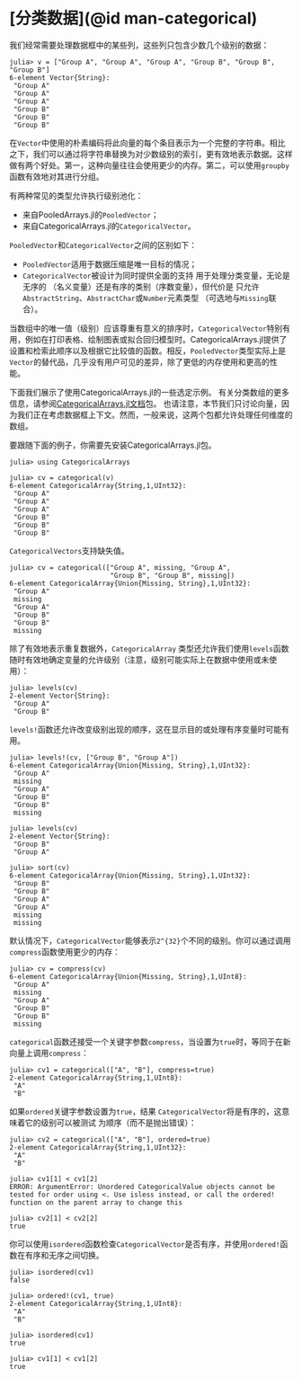 # [分类数据](@id man-categorical)

我们经常需要处理数据框中的某些列，这些列只包含少数几个级别的数据：

```jldoctest categorical
julia> v = ["Group A", "Group A", "Group A", "Group B", "Group B", "Group B"]
6-element Vector{String}:
 "Group A"
 "Group A"
 "Group A"
 "Group B"
 "Group B"
 "Group B"
```

在`Vector`中使用的朴素编码将此向量的每个条目表示为一个完整的字符串。相比之下，我们可以通过将字符串替换为对少数级别的索引，更有效地表示数据。这样做有两个好处。第一，这种向量往往会使用更少的内存。第二，可以使用`groupby`函数有效地对其进行分组。

有两种常见的类型允许执行级别池化：
* 来自PooledArrays.jl的`PooledVector`；
* 来自CategoricalArrays.jl的`CategoricalVector`。

`PooledVector`和`CategoricalVector`之间的区别如下：
* `PooledVector`适用于数据压缩是唯一目标的情况；
* `CategoricalVector`被设计为同时提供全面的支持
   用于处理分类变量，无论是无序的
  （名义变量）还是有序的类别（序数变量），但代价是
  只允许`AbstractString`、`AbstractChar`或`Number`元素类型
  （可选地与`Missing`联合）。

当数组中的唯一值（级别）应该尊重有意义的排序时，`CategoricalVector`特别有用，例如在打印表格、绘制图表或拟合回归模型时。CategoricalArrays.jl提供了设置和检索此顺序以及根据它比较值的函数。相反，`PooledVector`类型实际上是`Vector`的替代品，几乎没有用户可见的差异，除了更低的内存使用和更高的性能。

下面我们展示了使用CategoricalArrays.jl的一些选定示例。
有关分类数组的更多信息，请参阅[CategoricalArrays.jl文档](https://categoricalarrays.juliadata.org/stable/)包。
也请注意，本节我们只讨论向量，因为我们正在考虑数据框上下文。然而，一般来说，这两个包都允许处理任何维度的数组。

要跟随下面的例子，你需要先安装CategoricalArrays.jl包。

```jldoctest categorical
julia> using CategoricalArrays

julia> cv = categorical(v)
6-element CategoricalArray{String,1,UInt32}:
 "Group A"
 "Group A"
 "Group A"
 "Group B"
 "Group B"
 "Group B"
```

`CategoricalVectors`支持缺失值。

```jldoctest categorical
julia> cv = categorical(["Group A", missing, "Group A",
                         "Group B", "Group B", missing])
6-element CategoricalArray{Union{Missing, String},1,UInt32}:
 "Group A"
 missing
 "Group A"
 "Group B"
 "Group B"
 missing
```

除了有效地表示重复数据外，`CategoricalArray`
类型还允许我们使用`levels`函数随时有效地确定变量的允许级别（注意，级别可能实际上在数据中使用或未使用）：

```jldoctest categorical
julia> levels(cv)
2-element Vector{String}:
 "Group A"
 "Group B"
```

`levels!`函数还允许改变级别出现的顺序，这在显示目的或处理有序变量时可能有用。

```jldoctest categorical
julia> levels!(cv, ["Group B", "Group A"])
6-element CategoricalArray{Union{Missing, String},1,UInt32}:
 "Group A"
 missing
 "Group A"
 "Group B"
 "Group B"
 missing

julia> levels(cv)
2-element Vector{String}:
 "Group B"
 "Group A"

julia> sort(cv)
6-element CategoricalArray{Union{Missing, String},1,UInt32}:
 "Group B"
 "Group B"
 "Group A"
 "Group A"
 missing
 missing
```

默认情况下，`CategoricalVector`能够表示``2^{32}``个不同的级别。你可以通过调用`compress`函数使用更少的内存：

```jldoctest categorical
julia> cv = compress(cv)
6-element CategoricalArray{Union{Missing, String},1,UInt8}:
 "Group A"
 missing
 "Group A"
 "Group B"
 "Group B"
 missing

```

`categorical`函数还接受一个关键字参数`compress`，当设置为`true`时，等同于在新向量上调用`compress`：

```jldoctest categorical
julia> cv1 = categorical(["A", "B"], compress=true)
2-element CategoricalArray{String,1,UInt8}:
 "A"
 "B"
```

如果`ordered`关键字参数设置为`true`，结果
`CategoricalVector`将是有序的，这意味着它的级别可以被测试
为顺序（而不是抛出错误）：

```jldoctest categorical
julia> cv2 = categorical(["A", "B"], ordered=true)
2-element CategoricalArray{String,1,UInt32}:
 "A"
 "B"

julia> cv1[1] < cv1[2]
ERROR: ArgumentError: Unordered CategoricalValue objects cannot be tested for order using <. Use isless instead, or call the ordered! function on the parent array to change this

julia> cv2[1] < cv2[2]
true
```

你可以使用`isordered`函数检查`CategoricalVector`是否有序，并使用`ordered!`函数在有序和无序之间切换。

```jldoctest categorical
julia> isordered(cv1)
false

julia> ordered!(cv1, true)
2-element CategoricalArray{String,1,UInt8}:
 "A"
 "B"

julia> isordered(cv1)
true

julia> cv1[1] < cv1[2]
true
```
